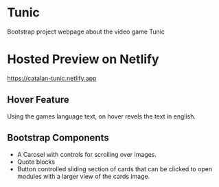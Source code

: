 # Tunic
Bootstrap project webpage about the video game Tunic

# Hosted Preview on Netlify
https://catalan-tunic.netlify.app

## Hover Feature
Using the games language text, on hover revels the text in english.

## Bootstrap Components
- A Carosel with controls for scrolling over images.
- Quote blocks
- Button controlled sliding section of cards that can be clicked to open modules with a larger view of the cards image.
